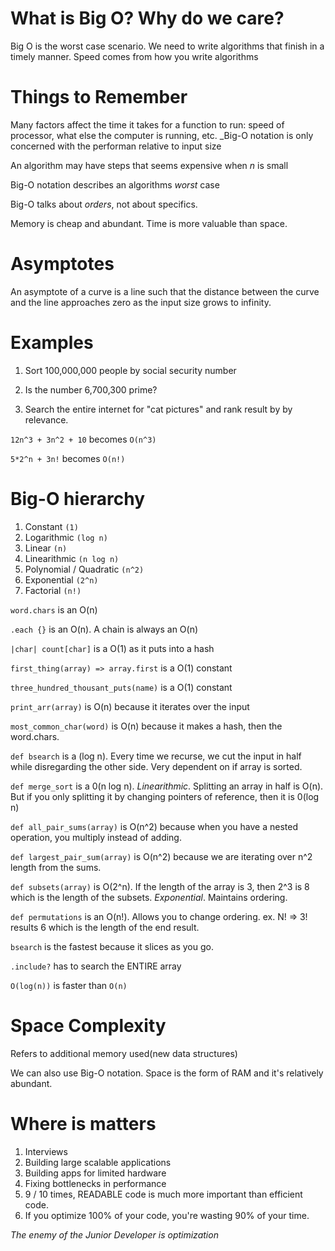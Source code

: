 # What is Big O? Why do we care?

Big O is the worst case scenario. We need to write algorithms that finish in a timely manner. Speed comes from how you write algorithms

# Things to Remember

Many factors affect the time  it takes for a function to run: speed of processor, what else the computer is running, etc. _Big-O notation is only concerned with the performan relative to input size

An algorithm may have steps that seems expensive when _n_ is small

Big-O notation describes an algorithms _worst_ case

Big-O talks about _orders_, not about specifics.

Memory is cheap and abundant. Time is more valuable than space.

# Asymptotes

An asymptote of a curve is a line such that the distance between the curve and the line approaches zero as the input size grows to infinity.

# Examples

1. Sort 100,000,000 people by social security number

2. Is the number 6,700,300 prime?

3. Search the entire internet for "cat pictures" and rank result by by relevance.

`12n^3 + 3n^2 + 10` becomes `O(n^3)`

`5*2^n + 3n!` becomes `O(n!)`

# Big-O hierarchy

1. Constant `(1)`
2. Logarithmic `(log n)`
3. Linear `(n)`
4. Linearithmic `(n log n)`
5. Polynomial / Quadratic `(n^2)`
6. Exponential `(2^n)`
7. Factorial `(n!)`

`word.chars` is an O(n)

`.each {}` is an O(n). A chain is always an O(n)

`|char| count[char]` is a O(1) as it puts into a hash

`first_thing(array) => array.first` is a O(1) constant

`three_hundred_thousant_puts(name)` is a O(1) constant

`print_arr(array)` is O(n) because it iterates over the input

`most_common_char(word)` is O(n) because it makes a hash, then the word.chars.

`def bsearch` is a (log n). Every time we recurse, we cut the input in half while disregarding the other side. Very dependent on if array is sorted.

`def merge_sort` is a 0(n log n). _Linearithmic_. Splitting an array in half is O(n). But if you only splitting it by changing pointers of reference, then it is 0(log n)

`def all_pair_sums(array)` is O(n^2) because when you have a nested operation, you multiply instead of adding.

`def largest_pair_sum(array)` is O(n^2) because we are iterating over n^2 length from the sums.

`def subsets(array)` is O(2^n). If the length of the array is 3, then 2^3 is 8 which is the length of the subsets. _Exponential_. Maintains ordering.

`def permutations` is an O(n!). Allows you to change ordering. ex. N! => 3! results 6 which is the length of the end result.

`bsearch` is the fastest because it slices as you go.

`.include?` has to search the ENTIRE array

`O(log(n))` is faster than `O(n)`

# Space Complexity

Refers to additional memory used(new data structures)

We can also use Big-O notation. Space is the form of RAM and it's relatively abundant.

# Where is matters

1. Interviews
2. Building large scalable applications
3. Building apps for limited hardware
4. Fixing bottlenecks in performance
5. 9 / 10 times, READABLE code is much more important than efficient code.
6. If you optimize 100% of your code, you're wasting 90% of your time.

_The enemy of the Junior Developer is optimization_
